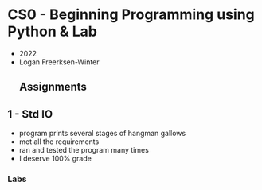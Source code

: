 
# CS0 - Beginning Programming using Python & Lab
- 2022
- Logan Freerksen-Winter
  ## Assignments
## 1  -  Std IO
- program prints several stages of hangman gallows
- met all the requirements
- ran and tested the program many times
- I deserve 100% grade

### Labs
